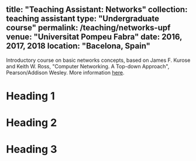 title: "Teaching Assistant: Networks"
collection: teaching assistant
type: "Undergraduate course"
permalink: /teaching/networks-upf
venue: "Universitat Pompeu Fabra"
date: 2016, 2017, 2018
location: "Bacelona, Spain"
---

Introductory course on basic networks concepts, based on James F. Kurose and Keith W. Ross, "Computer Networking. A Top-down Approach", Pearson/Addison Wesley. More information [here](https://www.upf.edu/en/web/graus/grau-enginyeria-xarxes-telecomunicacio).

Heading 1
======

Heading 2
======

Heading 3
======